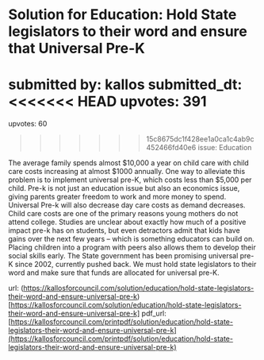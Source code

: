 # Solution for Education: Hold State legislators to their word and ensure that Universal Pre-K #

submitted by: kallos
submitted_dt: 
<<<<<<< HEAD
upvotes: 391
=======
upvotes: 60
>>>>>>> 15c8675dc1f428ee1a0ca1c4ab9c452466fd40e6
issue: Education

The average family spends almost $10,000 a year on child care with child care costs increasing at almost $1000 annually. One way to alleviate this problem is to implement universal pre-K, which costs less than $5,000 per child. Pre-k is not just an education issue but also an economics issue, giving parents greater freedom to work and more money to spend. Universal Pre-k will also decrease day care costs as demand decreases. Child care costs are one of the primary reasons young mothers do not attend college. Studies are unclear about exactly how much of a positive impact pre-k has on students, but even detractors admit that kids have gains over the next few years – which is something educators can build on. Placing children into a program with peers also allows them to develop their social skills early. The State government has been promising universal pre-K since 2002, currently pushed back. We must hold state legislators to their word and make sure that funds are allocated for universal pre-K.

url: (https://kallosforcouncil.com/solution/education/hold-state-legislators-their-word-and-ensure-universal-pre-k)[https://kallosforcouncil.com/solution/education/hold-state-legislators-their-word-and-ensure-universal-pre-k]
pdf_url: [https://kallosforcouncil.com/printpdf/solution/education/hold-state-legislators-their-word-and-ensure-universal-pre-k](https://kallosforcouncil.com/printpdf/solution/education/hold-state-legislators-their-word-and-ensure-universal-pre-k)